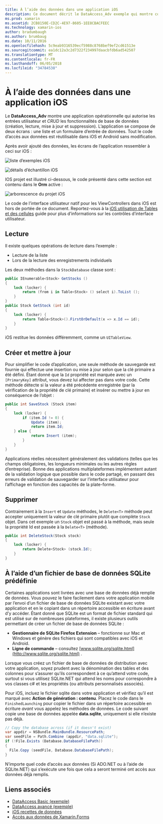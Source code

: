 ```yaml
---
title: À l’aide des données dans une application iOS
description: Ce document décrit le DataAccess_Adv exemple qui montre comment collecter l’entrée d’utilisateur et effectuer créer, lire, mettre à jour et supprimer (CRUD) des opérations de base de données dans une application Xamarin.iOS.
ms.prod: xamarin
ms.assetid: 2CB8150E-CD2C-4E97-8605-1EE8CBACFEEC
ms.technology: xamarin-ios
author: bradumbaugh
ms.author: brumbaug
ms.date: 10/11/2016
ms.openlocfilehash: 5c9eab9316539ecf5988c8768bef9ef2cd61513e
ms.sourcegitcommit: ea1dc12a3c2d7322f234997daacbfdb6ad542507
ms.translationtype: MT
ms.contentlocale: fr-FR
ms.lasthandoff: 06/05/2018
ms.locfileid: "34784538"
---
```

# <a name="using-data-in-an-ios-app"></a>À l’aide des données dans une application iOS

Le **DataAccess_Adv** montre une application opérationnelle qui autorise les entrées utilisateur et *CRUD* les fonctionnalités de base de données (création, lecture, mise à jour et suppression). L’application se compose de deux écrans : une liste et un formulaire d’entrée de données. Tout le code d’accès aux données est réutilisable dans iOS et Android sans modification.

Après avoir ajouté des données, les écrans de l’application ressembler à ceci sur iOS :

 ![](using-data-in-an-app-images/image9.png "liste d’exemples iOS")

 ![](using-data-in-an-app-images/image10.png "détails d’échantillon iOS")

IOS projet est illustré ci-dessous, le code présenté dans cette section est contenu dans le **Orm** active :

 ![](using-data-in-an-app-images/image13.png "arborescence du projet iOS")

Le code de l’interface utilisateur natif pour les ViewControllers dans iOS est hors de portée de ce document.
Reportez-vous à la [iOS utilisation de Tables et des cellules](~/ios/user-interface/controls/tables/index.md) guide pour plus d’informations sur les contrôles d’interface utilisateur.

## <a name="read"></a>Lecture

Il existe quelques opérations de lecture dans l’exemple :

-  Lecture de la liste
-  Lors de la lecture des enregistrements individuels


Les deux méthodes dans la `StockDatabase` classe sont :

```csharp
public IEnumerable<Stock> GetStocks ()
{
    lock (locker) {
        return (from i in Table<Stock> () select i).ToList ();
    }
}
public Stock GetStock (int id)
{
    lock (locker) {
        return Table<Stock>().FirstOrDefault(x => x.Id == id);
    }
}
```

iOS restitue les données différemment, comme un `UITableView`.

## <a name="create-and-update"></a>Créer et mettre à jour

Pour simplifier le code d’application, une seule méthode de sauvegarde est fournie qui effectue une insertion ou mise à jour selon que la clé primaire a été défini. Étant donné que la `Id` propriété est marquée avec un `[PrimaryKey]` attribut, vous devez lui affecter pas dans votre code.
Cette méthode détecte si la valeur a été précédente enregistrée (par la vérification de la propriété de clé primaire) et insérer ou mettre à jour en conséquence de l’objet :

```csharp
public int SaveStock (Stock item)
{
    lock (locker) {
        if (item.Id != 0) {
            Update (item);
            return item.Id;
    } else {
            return Insert (item);
        }
    }
}
```



Applications réelles nécessitent généralement des validations (telles que les champs obligatoires, les longueurs minimales ou les autres règles d’entreprise).
Bonne des applications multiplateformes implémentent autant de la validation logique que possible dans le code partagé, en passant des erreurs de validation de sauvegarder sur l’interface utilisateur pour l’affichage en fonction des capacités de la plate-forme.

## <a name="delete"></a>Supprimer

Contrairement à la `Insert` et `Update` méthodes, le `Delete<T>` méthode peut accepter uniquement la valeur de clé primaire plutôt que complète `Stock` objet.
Dans cet exemple un `Stock` objet est passé à la méthode, mais seule la propriété Id est passée à la `Delete<T>` (méthode).

```csharp
public int DeleteStock(Stock stock)
{
    lock (locker) {
        return Delete<Stock> (stock.Id);
    }
}
```

## <a name="using-a-pre-populated-sqlite-database-file"></a>À l’aide d’un fichier de base de données SQLite prédéfinie

Certaines applications sont livrées avec une base de données déjà remplie de données.
Vous pouvez le faire facilement dans votre application mobile par l’envoi d’un fichier de base de données SQLite existant avec votre application et en le copiant dans un répertoire accessible en écriture avant d’y accéder. Étant donné que SQLite est un format de fichier standard qui est utilisé sur de nombreuses plateformes, il existe plusieurs outils permettant de créer un fichier de base de données SQLite :

-  **Gestionnaire de SQLite Firefox Extension** – fonctionne sur Mac et Windows et génère des fichiers qui sont compatibles avec iOS et Android.
-  **Ligne de commande** – consultez [www.sqlite.org/sqlite.html](http://www.sqlite.org/sqlite.html) .


Lorsque vous créez un fichier de base de données de distribution avec votre application, soyez prudent avec la dénomination des tables et des colonnes pour s’assurer qu’ils correspondent à ce qu’attend votre code, surtout si vous utilisez SQLite.NET qui attend les noms pour correspondre à vos classes c# et les propriétés (ou attributs personnalisés associés).

Pour iOS, incluez le fichier sqlite dans votre application et vérifiez qu’il est marqué avec **Action de génération : contenu**. Placez le code dans le `FinishedLaunching` pour copier le fichier dans un répertoire accessible en écriture *avant* vous appelez les méthodes de données. Le code suivant copie une base de données appelée **data.sqlite**, uniquement si elle n’existe pas déjà.

```csharp
// Copy the database across (if it doesn't exist)
var appdir = NSBundle.MainBundle.ResourcePath;
var seedFile = Path.Combine (appdir, "data.sqlite");
if (!File.Exists (Database.DatabaseFilePath))
{
  File.Copy (seedFile, Database.DatabaseFilePath);
}
```

N’importe quel code d’accès aux données (Si ADO.NET ou à l’aide de SQLite.NET) qui s’exécute une fois que cela a seront terminé ont accès aux données déjà remplis.


## <a name="related-links"></a>Liens associés

- [DataAccess Basic (exemple)](https://github.com/xamarin/mobile-samples/tree/master/DataAccess/Basic)
- [DataAccess avancé (exemple)](https://github.com/xamarin/mobile-samples/tree/master/DataAccess/Advanced)
- [iOS recettes de données](https://developer.xamarin.com/recipes/ios/data/sqlite/)
- [Accès aux données de Xamarin.Forms](~/xamarin-forms/app-fundamentals/databases.md)
